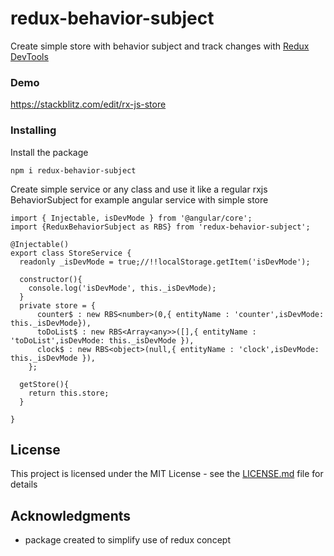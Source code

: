 # redux-behavior-subject

Create simple store with behavior subject and track changes 
with [Redux DevTools](https://chrome.google.com/webstore/detail/redux-devtools/lmhkpmbekcpmknklioeibfkpmmfibljd?hl=en) 

### Demo

https://stackblitz.com/edit/rx-js-store

### Installing

Install the package

```
npm i redux-behavior-subject
```

Create simple service or any class and use it like a regular rxjs BehaviorSubject 
for example angular service with simple store
```
import { Injectable, isDevMode } from '@angular/core';
import {ReduxBehaviorSubject as RBS} from 'redux-behavior-subject';

@Injectable()
export class StoreService {
  readonly _isDevMode = true;//!!localStorage.getItem('isDevMode');

  constructor(){
    console.log('isDevMode', this._isDevMode);
  }
  private store = {
      counter$ : new RBS<number>(0,{ entityName : 'counter',isDevMode: this._isDevMode}),
      toDoList$ : new RBS<Array<any>>([],{ entityName : 'toDoList',isDevMode: this._isDevMode }),
      clock$ : new RBS<object>(null,{ entityName : 'clock',isDevMode: this._isDevMode }),
    };
 
  getStore(){
    return this.store;
  }

}
```

## License

This project is licensed under the MIT License - see the [LICENSE.md](LICENSE.md) file for details

## Acknowledgments

* package created to simplify use of redux concept 
